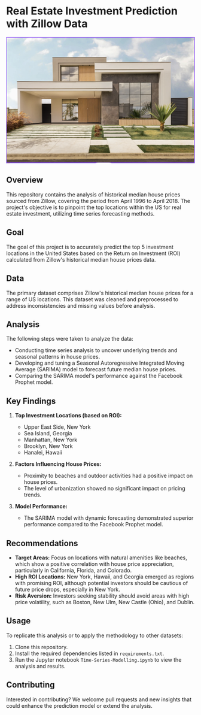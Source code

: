 # Real Estate Investment Prediction with Zillow Data
![Housing Image](/images/housing.png "Real Estate Investment")

## Overview
This repository contains the analysis of historical median house prices sourced from Zillow, covering the period from April 1996 to April 2018. The project's objective is to pinpoint the top locations within the US for real estate investment, utilizing time series forecasting methods.

## Goal
The goal of this project is to accurately predict the top 5 investment locations in the United States based on the Return on Investment (ROI) calculated from Zillow's historical median house prices data.

## Data
The primary dataset comprises Zillow's historical median house prices for a range of US locations. This dataset was cleaned and preprocessed to address inconsistencies and missing values before analysis.

## Analysis
The following steps were taken to analyze the data:
- Conducting time series analysis to uncover underlying trends and seasonal patterns in house prices.
- Developing and tuning a Seasonal Autoregressive Integrated Moving Average (SARIMA) model to forecast future median house prices.
- Comparing the SARIMA model's performance against the Facebook Prophet model.

## Key Findings
1. **Top Investment Locations (based on ROI):**
   - Upper East Side, New York
   - Sea Island, Georgia
   - Manhattan, New York
   - Brooklyn, New York
   - Hanalei, Hawaii

2. **Factors Influencing House Prices:**
   - Proximity to beaches and outdoor activities had a positive impact on house prices.
   - The level of urbanization showed no significant impact on pricing trends.

3. **Model Performance:**
   - The SARIMA model with dynamic forecasting demonstrated superior performance compared to the Facebook Prophet model.

## Recommendations
- **Target Areas:** Focus on locations with natural amenities like beaches, which show a positive correlation with house price appreciation, particularly in California, Florida, and Colorado.
- **High ROI Locations:** New York, Hawaii, and Georgia emerged as regions with promising ROI, although potential investors should be cautious of future price drops, especially in New York.
- **Risk Aversion:** Investors seeking stability should avoid areas with high price volatility, such as Boston, New Ulm, New Castle (Ohio), and Dublin.

## Usage
To replicate this analysis or to apply the methodology to other datasets:
1. Clone this repository.
2. Install the required dependencies listed in `requirements.txt`.
3. Run the Jupyter notebook `Time-Series-Modelling.ipynb` to view the analysis and results.

## Contributing
Interested in contributing? We welcome pull requests and new insights that could enhance the prediction model or extend the analysis.
